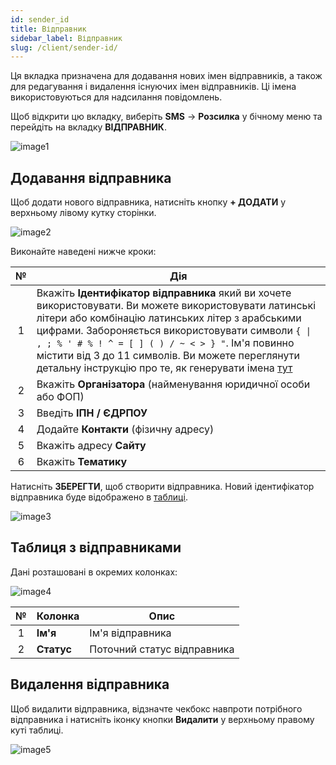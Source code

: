 ```yaml
---
id: sender_id
title: Відправник
sidebar_label: Відправник
slug: /client/sender-id/
---
```


Ця вкладка призначена для додавання нових імен відправників, а також для редагування і видалення існуючих імен відправників. Ці імена використовуються для надсилання повідомлень.

Щоб відкрити цю вкладку, виберіть **SMS** → **Розсилка** у бічному меню та перейдіть на вкладку **ВІДПРАВНИК**.

![image1](/img/uk/client_send_sms_sender_id/image1.png)

## Додавання відправника

Щоб додати нового відправника, натисніть кнопку **+ ДОДАТИ** у верхньому лівому кутку сторінки.

![image2](/img/uk/client_send_sms_sender_id/image2.png)

Виконайте наведені нижче кроки:

|  №  | Дія |
| :-: | --- |
| 1 | Вкажіть **Ідентифікатор відправника** який ви хочете використовувати. Ви можете використовувати латинські літери або комбінацію латинських літер з арабськими цифрами. Забороняється використовувати символи `{ \| , ; % ' # % ! ^ = [ ] ( ) / ~ < > } "`. Ім'я повинно містити від 3 до 11 символів. Ви можете переглянути детальну інструкцію про те, як генерувати імена [тут](../../../external/create_sender_id.md) |
| 2 | Вкажіть **Організатора** (найменування юридичної особи або ФОП) |
| 3 | Введіть **ІПН / ЄДРПОУ** |
| 4 | Додайте **Контакти** (фізичну адресу) |
| 5 | Вкажіть адресу **Сайту** |
| 6 | Вкажіть **Тематику** |

Натисніть **ЗБЕРЕГТИ**, щоб створити відправника. Новий ідентифікатор відправника буде відображено в [таблиці](#таблиця-з-відправниками).

![image3](/img/uk/client_send_sms_sender_id/image3.png)

## Таблиця з відправниками

Дані розташовані в окремих колонках:

![image4](/img/uk/client_send_sms_sender_id/image4.png)

|  №  | Колонка | Опис |
| :-: | ------- | ---- |
| 1 | **Ім'я** | Ім'я відправника |
| 2 | **Статус** | Поточний статус відправника |

## Видалення відправника

Щоб видалити відправника, відзначте чекбокс навпроти потрібного відправника і натисніть іконку кнопки **Видалити** у верхньому правому куті таблиці.

![image5](/img/uk/client_send_sms_sender_id/image5.png)
